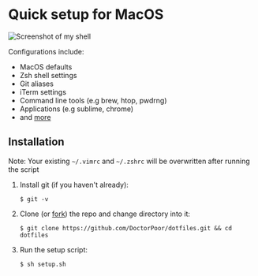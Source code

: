 # Quick setup for MacOS

![Screenshot of my shell](https://i.imgur.com/6y8GTBl.png)

Configurations include:
- MacOS defaults
- Zsh shell settings
- Git aliases
- iTerm settings
- Command line tools (e.g brew, htop, pwdrng)
- Applications (e.g sublime, chrome)
- and [more](https://github.com/DoctorPoor/config/blob/master/setup.sh)

## Installation

Note: Your existing `~/.vimrc` and `~/.zshrc` will be overwritten after running the script

<ol>
  <li> Install git (if you haven't already):</li>

  ```
  $ git -v
  ```

  <li> Clone (or <a href="https://docs.github.com/en/github/getting-started-with-github/fork-a-repo">fork</a>) the repo and change directory into it:</li>

  ```
  $ git clone https://github.com/DoctorPoor/dotfiles.git && cd dotfiles
  ```

  <li> Run the setup script:</li>

  ```
  $ sh setup.sh
  ```
</ol>
